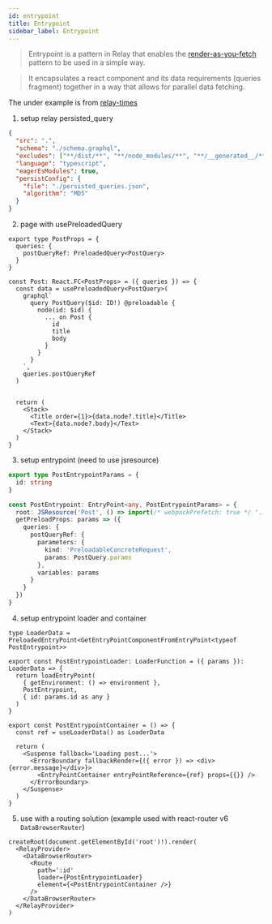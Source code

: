 ```yaml
---
id: entrypoint
title: Entrypoint
sidebar_label: Entrypoint
---
```


> Entrypoint is a pattern in Relay that enables the [render-as-you-fetch](https://17.reactjs.org/docs/concurrent-mode-suspense.html#approach-3-render-as-you-fetch-using-suspense) pattern to be used in a simple way.

> It encapsulates a react component and its data requirements (queries fragment) together in a way that allows for parallel data fetching.

The under example is from [relay-times](https://github.com/dohaicuong/relay-times/tree/master/relay-entrypoint)

1. setup relay persisted_query
```json
{
  "src": ".",
  "schema": "./schema.graphql",
  "excludes": ["**/dist/**", "**/node_modules/**", "**/__generated__/**"],
  "language": "typescript",
  "eagerEsModules": true,
  "persistConfig": {
    "file": "./persisted_queries.json",
    "algorithm": "MD5"
  }
}
```

2. page with usePreloadedQuery
```tsx
export type PostProps = {
  queries: {
    postQueryRef: PreloadedQuery<PostQuery>
  }
}

const Post: React.FC<PostProps> = ({ queries }) => {
  const data = usePreloadedQuery<PostQuery>(
    graphql`
      query PostQuery($id: ID!) @preloadable {
        node(id: $id) {
          ... on Post {
            id
            title
            body
          }
        }
      }
    `,
    queries.postQueryRef
  )


  return (
    <Stack>
      <Title order={1}>{data.node?.title}</Title>
      <Text>{data.node?.body}</Text>
    </Stack>
  )
}
```

3. setup entrypoint (need to use jsresource)
```ts
export type PostEntrypointParams = {
  id: string
}

const PostEntrypoint: EntryPoint<any, PostEntrypointParams> = {
  root: JSResource('Post', () => import(/* webpackPrefetch: true */ '../features/post/Post')) as any,
  getPreloadProps: params => ({
    queries: {
      postQueryRef: {
        parameters: {
          kind: 'PreloadableConcreteRequest',
          params: PostQuery.params
        },
        variables: params
      }
    }
  })
}
```

4. setup entrypoint loader and container
```tsx
type LoaderData = PreloadedEntryPoint<GetEntryPointComponentFromEntryPoint<typeof PostEntrypoint>>

export const PostEntrypointLoader: LoaderFunction = ({ params }): LoaderData => {
  return loadEntryPoint(
    { getEnvironment: () => environment },
    PostEntrypoint,
    { id: params.id as any }
  )
}

export const PostEntrypointContainer = () => {
  const ref = useLoaderData() as LoaderData

  return (
    <Suspense fallback='Loading post...'>
      <ErrorBoundary fallbackRender={({ error }) => <div>{error.message}</div>}>
        <EntryPointContainer entryPointReference={ref} props={{}} />
      </ErrorBoundary>
    </Suspense>
  )
}
```

5. use with a routing solution (example used with react-router v6 `DataBrowserRouter`)
```tsx
createRoot(document.getElementById('root')!).render(
  <RelayProvider>
    <DataBrowserRouter>
      <Route
        path=':id'
        loader={PostEntrypointLoader}
        element={<PostEntrypointContainer />}
      />
    </DataBrowserRouter>
  </RelayProvider>
)
```